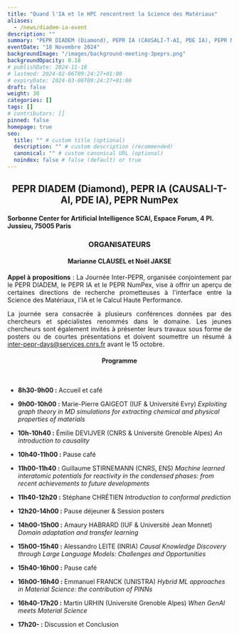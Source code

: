```yaml
---
title: "Quand l'IA et le HPC rencontrent la Science des Matériaux"
aliases:
  - /news/diadem-ia-event
description: ""
summary: "PEPR DIADEM (Diamond), PEPR IA (CAUSALI-T-AI, PDE IA), PEPR NumPex"
eventDate: "18 Novembre 2024"
backgroundImage: "/images/background-meeting-3peprs.png"
backgroundOpacity: 0.18
# publishDate: 2024-11-18
# lastmod: 2024-02-06T09:24:27+01:00
# expiryDate: 2024-03-06T09:24:27+01:00
draft: false
weight: 30
categories: []
tags: []
# contributors: []
pinned: false
homepage: true
seo:
  title: "" # custom title (optional)
  description: "" # custom description (recommended)
  canonical: "" # custom canonical URL (optional)
  noindex: false # false (default) or true
---
```


<div align="center">

## PEPR DIADEM (Diamond), PEPR IA (CAUSALI-T-AI, PDE IA), PEPR NumPex

</div>

#### Sorbonne Center for Artificial Intelligence SCAI, Espace Forum, 4 Pl. Jussieu, 75005 Paris

<div align="center">

### ORGANISATEURS

#### Marianne CLAUSEL et Noël JAKSE

</div>

<div align="justify">

**Appel à propositions** : La Journée Inter-PEPR, organisée conjointement par le PEPR DIADEM, le PEPR IA et le PEPR NumPex, vise à offrir un aperçu de certaines directions de recherche prometteuses à l'interface entre la Science des Matériaux, l'IA et le Calcul Haute Performance.

La journée sera consacrée à plusieurs conférences données par des chercheurs et spécialistes renommés dans le domaine. Les jeunes chercheurs sont également invités à présenter leurs travaux sous forme de posters ou de courtes présentations et doivent soumettre un résumé à <a href="mailto:inter-pepr-days@services.cnrs.fr">inter-pepr-days@services.cnrs.fr</a> avant le 15 octobre.

</div>

<div align="center">

#### Programme

</div>

<br/>

- **8h30-9h00 :** Accueil et café

- **9h00-10h00 :** Marie-Pierre GAIGEOT (IUF & Université Evry) _Exploiting graph theory in MD simulations for extracting chemical and physical properties of materials_
- **10h-10h40 :** Émilie DEVIJVER (CNRS & Université Grenoble Alpes) _An introduction to causality_

- **10h40-11h00 :** Pause café

- **11h00-11h40 :** Guillaume STIRNEMANN (CNRS, ENS) _Machine learned interatomic potentials for reactivity in the condensed phases: from recent achievements to future developments_
- **11h40-12h20 :** Stéphane CHRÉTIEN _Introduction to conformal prediction_

- **12h20-14h00 :** Pause déjeuner & Session posters

- **14h00-15h00 :** Amaury HABRARD (IUF & Université Jean Monnet) _Domain adaptation and transfer learning_
- **15h00-15h40 :** Alessandro LEITE (INRIA) _Causal Knowledge Discovery through Large Language Models: Challenges and Opportunities_

- **15h40-16h00 :** Pause café

- **16h00-16h40 :** Emmanuel FRANCK (UNISTRA) _Hybrid ML approaches in Material Science: the contribution of PINNs_
- **16h40-17h20 :** Martin URHIN (Université Grenoble Alpes) _When GenAI meets Material Science_
- **17h20- :** Discussion et Conclusion

<br/>
